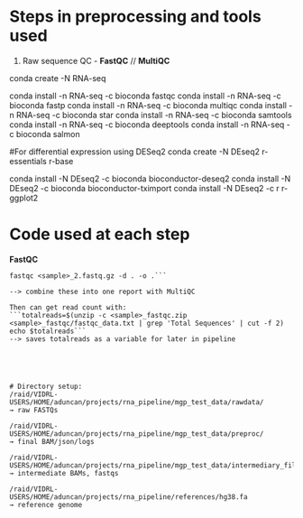 # Steps in preprocessing and tools used
 1. Raw sequence QC - **FastQC** // **MultiQC**

conda create -N RNA-seq

conda install -n RNA-seq -c bioconda fastqc
conda install -n RNA-seq -c bioconda fastp
conda install -n RNA-seq -c bioconda multiqc
conda install -n RNA-seq -c bioconda star
conda install -n RNA-seq -c bioconda samtools
conda install -n RNA-seq -c bioconda deeptools
conda install -n RNA-seq -c bioconda salmon

#For differential expression using DESeq2
conda create -N DEseq2 r-essentials r-base

conda install -N DEseq2 -c bioconda bioconductor-deseq2
conda install -N DEseq2 -c bioconda bioconductor-tximport 
conda install -N DEseq2 -c r r-ggplot2 

# Code used at each step
**FastQC** 

```fastqc <sample>_1.fastq.gz -d . -o .
fastqc <sample>_2.fastq.gz -d . -o .```

--> combine these into one report with MultiQC

Then can get read count with:
```totalreads=$(unzip -c <sample>_fastqc.zip <sample>_fastqc/fastqc_data.txt | grep 'Total Sequences' | cut -f 2)
echo $totalreads```
--> saves totalreads as a variable for later in pipeline





# Directory setup:
/raid/VIDRL-USERS/HOME/aduncan/projects/rna_pipeline/mgp_test_data/rawdata/ 
→ raw FASTQs

/raid/VIDRL-USERS/HOME/aduncan/projects/rna_pipeline/mgp_test_data/preproc/ 
→ final BAM/json/logs

/raid/VIDRL-USERS/HOME/aduncan/projects/rna_pipeline/mgp_test_data/intermediary_files/ 
→ intermediate BAMs, fastqs

/raid/VIDRL-USERS/HOME/aduncan/projects/rna_pipeline/references/hg38.fa 
→ reference genome
